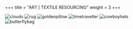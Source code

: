 +++
title = "ART | TEXTILE RESOURCING"
weight = 3
+++

![clouds](clouds.jpg)
![rug](rug.jpg)
![goldenpillow](goldenpillow.jpg)
![timetraveller](timetraveller.jpg)
![cowboyhats](cowboyhats.jpg)
![butterflybag](butterflybag.jpg)